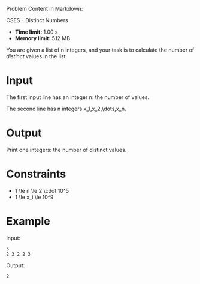 Problem Content in Markdown:


CSES \- Distinct Numbers




* **Time limit:** 1\.00 s
* **Memory limit:** 512 MB




You are given a list of n integers, and your task is to calculate the number of *distinct* values in the list.


Input
=====


The first input line has an integer n: the number of values.


The second line has n integers x\_1,x\_2,\\dots,x\_n.


Output
======


Print one integers: the number of distinct values.


Constraints
===========


* 1 \\le n \\le 2 \\cdot 10^5
* 1 \\le x\_i \\le 10^9


Example
=======


Input:



```
5
2 3 2 2 3

```

Output:



```
2

```
 

